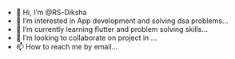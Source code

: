 - 👋 Hi, I’m @RS-Diksha
- 👀 I’m interested in App development and solving dsa problems...
- 🌱 I’m currently learning  flutter and problem solving skills...
- 💞️ I’m looking to collaborate on  project in ...
- 📫 How to reach me  by email...

<!---
RS-Diksha/RS-Diksha is a ✨ special ✨ repository because its `README.md` (this file) appears on your GitHub profile.
You can click the Preview link to take a look at your changes.
--->
